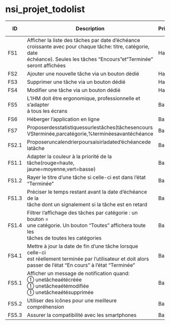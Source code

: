 # nsi_projet_todolist
| ID    | Description                                                                                                                                                                             | Priorité | Personne | Fini ? |
| ----- | --------------------------------------------------------------------------------------------------------------------------------------------------------------------------------------- | -------- | -------- |--------|
| FS1   | Afficher la liste des tâches par date d’échéance<br>croissante avec pour chaque tâche: titre, catégorie, date<br>échéance). Seules les tâches “Encours”et“Terminée”<br>seront affichées | Haute    |          | oui    |
| FS2   | Ajouter une nouvelle tâche via un bouton dédié                                                                                                                                          | Haute    |Victor| ui     |
| FS3   | Supprimer une tâche via un bouton dédié                                                                                                                                                 | Haute    |Victor| ui     |
| FS4   | Modifier une tâche via un bouton dédié                                                                                                                                                  | Haute    |Victor| ui     |
| FS5   | L’IHM doit être ergonomique, professionnelle et s’adapter<br>à tous les écrans                                                                                                          | Basse    |          | ui     |
| FS6   | Héberger l’application en ligne                                                                                                                                                         | Basse    |          |        |
| FS7   | Proposerdesstatistiquessurlestâches(tâchesencours<br>VSterminée,parcatégorie,%terminéesavantéchéance                                                                                    | Basse    |          | ui     |
| FS2.1 | Proposeruncalendrierpoursaisirladated’échéancede<br>latâche                                                                                                                             | Basse    |          | ui     |
| FS1.1 | Adapter la couleur à la priorité de la tâche(rouge=haute,<br>jaune=moyenne,vert=basse)                                                                                                  | Basse    |          | oui    |
| FS1.2 | Rayer le titre d’une tâche si celle-ci est dans l’état<br>“Terminée”                                                                                                                    | Basse    |          | ui     |
| FS1.3 | Préciser le temps restant avant la date d’échéance de la<br>tâche dont un signalement si la tâche est en retard                                                                         | Basse    |          |        |
| FS1.4 | Filtrer l’affichage des tâches par catégorie : un bouton =<br>une catégorie. Un bouton “Toutes” affichera toute les<br>tâches de toutes les catégories                                  | Basse    |          | ui     |
| FS4.1 | Mettre à jour la date de fin d’une tâche lorsque celle-ci<br>est réellement terminée par l’utilisateur et doit alors<br>passer de l’état “En cours” à l’état “Terminée”                 | Basse    |          |        |
| FS5.1 | Afficher un message de notification quand:<br> unetâcheaétécréée<br> unetâcheaétémodifiée<br> unetâcheaétésupprimée                                                                  | Basse    |          | ui     |
| FS5.2 | Utiliser des icônes pour une meilleure compréhension                                                                                                                                    | Basse    |          | un peu |
| FS5.3 | Assurer la compatibilité avec les smartphones                                                                                                                                           | Basse    |          | ui     |
